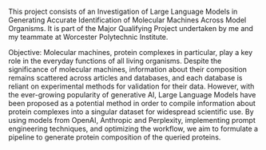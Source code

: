 This project consists of an Investigation of Large Language Models in Generating Accurate Identification of Molecular Machines Across Model Organisms. 
It is part of the Major Qualifying Project undertaken by me and my teammate at Worcester Polytechnic Institute. 

Objective: 
Molecular machines, protein complexes in particular, play a key role in the everyday
functions of all living organisms. Despite the significance of molecular machines, information about their composition remains scattered across articles and databases, and
each database is reliant on experimental methods for validation for their data. However,
with the ever-growing popularity of generative AI, Large Language Models have been
proposed as a potential method in order to compile information about protein complexes
into a singular dataset for widespread scientific use. By using models from OpenAI, Anthropic and Perplexity, implementing prompt engineering techniques, and optimizing the
workflow, we aim to formulate a pipeline to generate protein composition of the
queried proteins. 


